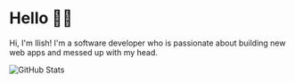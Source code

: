 # Hello 👋🤖

Hi, I'm Ilish! I'm a software developer who is passionate about building new web apps and messed up with my head.

![GitHub Stats](https://github-readme-stats.vercel.app/api?username=Ilix-studio&theme=dracula)



